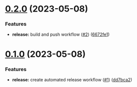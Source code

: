 # [0.2.0](https://github.com/kloud-cnf/workflows/compare/v0.1.0...v0.2.0) (2023-05-08)


### Features

* **release:** build and push workflow ([#2](https://github.com/kloud-cnf/workflows/issues/2)) ([6672fe1](https://github.com/kloud-cnf/workflows/commit/6672fe155c3020a6fe9efe86b6e21630f49c30ee))

# [0.1.0](https://github.com/kloud-cnf/workflows/compare/v0.0.0...v0.1.0) (2023-05-08)


### Features

* **release:** create automated release workflow ([#1](https://github.com/kloud-cnf/workflows/issues/1)) ([dd7bca2](https://github.com/kloud-cnf/workflows/commit/dd7bca2f1527ed7e3826c8a90c31fc27aeea1ca1))
